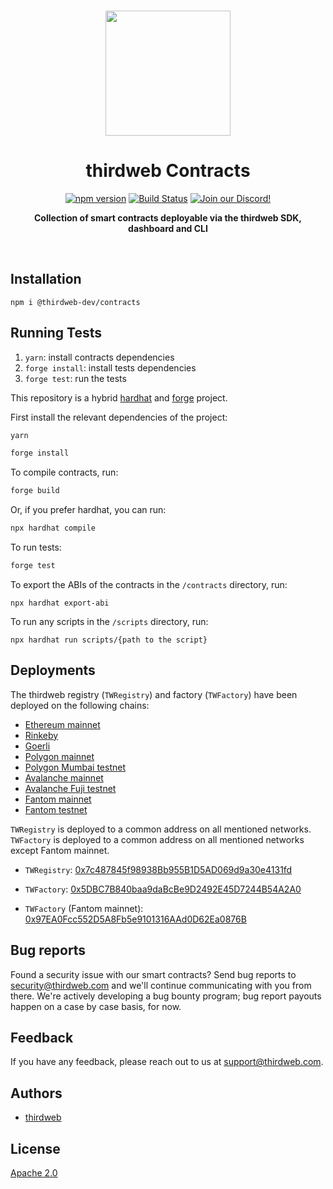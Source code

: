 <p align="center">
<br />
<a href="https://thirdweb.com"><img src="https://github.com/thirdweb-dev/typescript-sdk/blob/main/logo.svg?raw=true" width="200" alt=""/></a>
<br />
</p>
<h1 align="center">thirdweb Contracts</h1>
<p align="center">
<a href="https://www.npmjs.com/package/@thirdweb-dev/contracts"><img src="https://img.shields.io/npm/v/@thirdweb-dev/contracts?color=red&logo=npm" alt="npm version"/></a>
<a href="https://github.com/thirdweb-dev/contracts/actions"><img alt="Build Status" src="https://github.com/thirdweb-dev/contracts/actions/workflows/tests.yml/badge.svg"/></a>
<a href="https://discord.gg/thirdweb"><img alt="Join our Discord!" src="https://img.shields.io/discord/834227967404146718.svg?color=7289da&label=discord&logo=discord&style=flat"/></a>

</p>
<p align="center"><strong>Collection of smart contracts deployable via the thirdweb SDK, dashboard and CLI</strong></p>
<br />

## Installation

```shell
npm i @thirdweb-dev/contracts
```

## Running Tests

1. `yarn`: install contracts dependencies
2. `forge install`: install tests dependencies
3. `forge test`: run the tests

This repository is a hybrid [hardhat](https://hardhat.org/) and [forge](https://github.com/foundry-rs/foundry/tree/master/forge) project.

First install the relevant dependencies of the project:

```bash
yarn

forge install
```

To compile contracts, run:

```bash
forge build
```

Or, if you prefer hardhat, you can run:

```bash
npx hardhat compile
```

To run tests:

```bash
forge test
```

To export the ABIs of the contracts in the `/contracts` directory, run:

```
npx hardhat export-abi
```

To run any scripts in the `/scripts` directory, run:

```
npx hardhat run scripts/{path to the script}
```

## Deployments

The thirdweb registry (`TWRegistry`) and factory (`TWFactory`) have been deployed on the following chains:

- [Ethereum mainnet](https://etherscan.io/)
- [Rinkeby](https://rinkeby.etherscan.io/)
- [Goerli](https://goerli.etherscan.io/)
- [Polygon mainnet](https://polygonscan.com/)
- [Polygon Mumbai testnet](https://mumbai.polygonscan.com/)
- [Avalanche mainnet](https://snowtrace.io/)
- [Avalanche Fuji testnet](https://testnet.snowtrace.io/)
- [Fantom mainnet](https://ftmscan.com/)
- [Fantom testnet](https://testnet.ftmscan.com/)

`TWRegistry` is deployed to a common address on all mentioned networks. `TWFactory` is deployed to a common address on all mentioned networks except Fantom mainnet.

- `TWRegistry`: [0x7c487845f98938Bb955B1D5AD069d9a30e4131fd](https://blockscan.com/address/0x7c487845f98938Bb955B1D5AD069d9a30e4131fd)

- `TWFactory`: [0x5DBC7B840baa9daBcBe9D2492E45D7244B54A2A0](https://blockscan.com/address/0x5DBC7B840baa9daBcBe9D2492E45D7244B54A2A0)
- `TWFactory` (Fantom mainnet): [0x97EA0Fcc552D5A8Fb5e9101316AAd0D62Ea0876B](https://blockscan.com/address/0x97EA0Fcc552D5A8Fb5e9101316AAd0D62Ea0876B)


## Bug reports

Found a security issue with our smart contracts? Send bug reports to security@thirdweb.com and we'll continue communicating with you from there. We're actively developing a bug bounty program; bug report payouts happen on a case by case basis, for now.

## Feedback

If you have any feedback, please reach out to us at support@thirdweb.com.

## Authors

- [thirdweb](https://thirdweb.com)

## License

[Apache 2.0](https://www.apache.org/licenses/LICENSE-2.0.txt)

